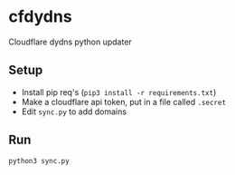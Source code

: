 # cfdydns
Cloudflare dydns python updater

## Setup
* Install pip req's (`pip3 install -r requirements.txt`)
* Make a cloudflare api token, put in a file called `.secret`
* Edit `sync.py` to add domains

## Run
`python3 sync.py`
